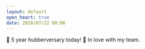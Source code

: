 ```yaml
---
layout: default
open_heart: true
date: 2018/07/22 00:00
---
```


🎂 5 year hubberversary today! 🎉 In love with my team.
